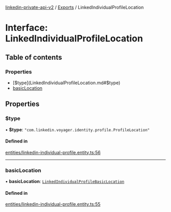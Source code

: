 [linkedin-private-api-v2](../README.md) / [Exports](../modules.md) / LinkedIndividualProfileLocation

# Interface: LinkedIndividualProfileLocation

## Table of contents

### Properties

- [$type](LinkedIndividualProfileLocation.md#$type)
- [basicLocation](LinkedIndividualProfileLocation.md#basiclocation)

## Properties

### $type

• **$type**: ``"com.linkedin.voyager.identity.profile.ProfileLocation"``

#### Defined in

[entities/linkedin-individual-profile.entity.ts:56](https://github.com/akash-gupt/linkedin-private-api/blob/db337d2/src/entities/linkedin-individual-profile.entity.ts#L56)

___

### basicLocation

• **basicLocation**: [`LinkedIndividualProfileBasicLocation`](LinkedIndividualProfileBasicLocation.md)

#### Defined in

[entities/linkedin-individual-profile.entity.ts:55](https://github.com/akash-gupt/linkedin-private-api/blob/db337d2/src/entities/linkedin-individual-profile.entity.ts#L55)
